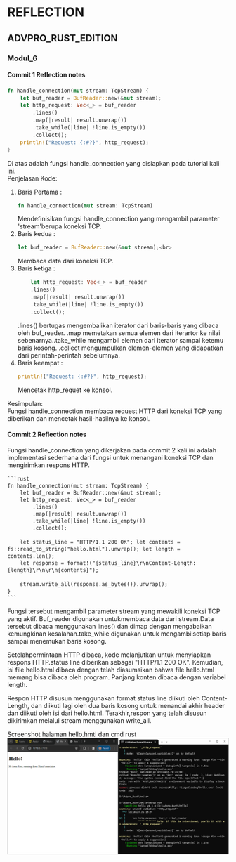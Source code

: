 # REFLECTION

## ADVPRO_RUST_EDITION

### Modul_6

#### Commit 1 Reflection notes
```rust
fn handle_connection(mut stream: TcpStream) { 
    let buf_reader = BufReader::new(&mut stream);
    let http_request: Vec<_> = buf_reader 
        .lines() 
        .map(|result| result.unwrap())
        .take_while(|line| !line.is_empty()) 
        .collect();
    println!("Request: {:#?}", http_request);
}
```

Di atas adalah fungsi handle_connection yang disiapkan pada tutorial kali ini. <br>
Penjelasan Kode:<br>
1. Baris Pertama : 
    ```rust
    fn handle_connection(mut stream: TcpStream)
    ```
    Mendefinisikan fungsi handle_connection yang mengambil parameter 'stream'berupa koneksi TCP.<br>
2. Baris kedua :   
    ```rust
    let buf_reader = BufReader::new(&mut stream);<br>
    ```
    Membaca data dari koneksi TCP.<br>
3. Baris ketiga :
    ```rust
        let http_request: Vec<_> = buf_reader
        .lines()
        .map(|result| result.unwrap())
        .take_while(|line| !line.is_empty())
        .collect();
    ```
    .lines() bertugas mengembalikan iterator dari baris-baris yang dibaca oleh buf_reader. .map memetakan semua elemen dari iterartor ke nilai sebenarnya..take_while mengambil elemen dari iterator sampai ketemu baris kosong. .collect mengumpulkan elemen-elemen yang didapatkan dari perintah-perintah sebelumnya.
4. Baris keempat : 
    ```rust
    println!("Request: {:#?}", http_request);
    ```
    Mencetak http_requet ke konsol.<br>
    
Kesimpulan: <br>
Fungsi handle_connection membaca request HTTP dari koneksi TCP yang diberikan dan mencetak hasil-hasilnya ke konsol.

#### Commit 2 Reflection notes

Fungsi handle_connection yang dikerjakan pada commit 2 kali ini adalah implementasi sederhana dari fungsi untuk menangani koneksi TCP dan mengirimkan respons HTTP.

    ```rust
    fn handle_connection(mut stream: TcpStream) {
        let buf_reader = BufReader::new(&mut stream); 
        let http_request: Vec<_> = buf_reader
            .lines() 
            .map(|result| result.unwrap()) 
            .take_while(|line| !line.is_empty())
            .collect();

        let status_line = "HTTP/1.1 200 OK"; let contents = fs::read_to_string("hello.html").unwrap(); let length = contents.len();
        let response = format!("{status_line}\r\nContent-Length: {length}\r\n\r\n{contents}");

        stream.write_all(response.as_bytes()).unwrap();
    }
    ```
Fungsi tersebut mengambil parameter stream yang mewakili koneksi TCP yang aktif. Buf_reader digunakan untukmembaca data dari stream.Data tersebut dibaca menggunakan lines() dan dimap dengan mengabaikan kemungkinan kesalahan.take_while digunakan untuk mengambilsetiap baris sampai menemukan baris kosong.<br>

Setelahpermintaan HTTP dibaca, kode melanjutkan untuk menyiapkan respons HTTP.status line diberikan sebagai "HTTP/1.1 200 OK". Kemudian, isi file hello.html dibaca dengan telah diasumsikan bahwa file hello.html memang bisa dibaca oleh program. Panjang konten dibaca dengan variabel length.<br>

Respon HTTP disusun menggunakan format status line diikuti oleh Content-Length, dan diikuti lagi oleh dua baris kosong untuk menandai akhir header dan diikuti oleh isi dari hello.html. Terakhir,respon yang telah disusun dikirimkan melalui stream menggunakan write_all.

Screenshot halaman hello.hmtl dan cmd rust
![Commit 2 screen capture](/assets/Commit2.png)



